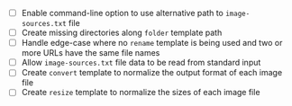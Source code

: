 - [ ] Enable command-line option to use alternative path to `image-sources.txt` file
- [ ] Create missing directories along `folder` template path
- [ ] Handle edge-case where no `rename` template is being used and two or more URLs have the same file names
- [ ] Allow `image-sources.txt` file data to be read from standard input
- [ ] Create `convert` template to normalize the output format of each image file
- [ ] Create `resize` template to normalize the sizes of each image file
